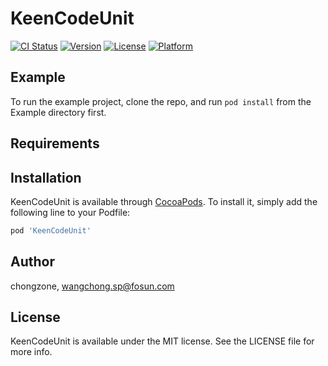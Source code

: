 # KeenCodeUnit

[![CI Status](https://img.shields.io/travis/chongzone/KeenCodeUnit.svg?style=flat)](https://travis-ci.org/chongzone/KeenCodeUnit)
[![Version](https://img.shields.io/cocoapods/v/KeenCodeUnit.svg?style=flat)](https://cocoapods.org/pods/KeenCodeUnit)
[![License](https://img.shields.io/cocoapods/l/KeenCodeUnit.svg?style=flat)](https://cocoapods.org/pods/KeenCodeUnit)
[![Platform](https://img.shields.io/cocoapods/p/KeenCodeUnit.svg?style=flat)](https://cocoapods.org/pods/KeenCodeUnit)

## Example

To run the example project, clone the repo, and run `pod install` from the Example directory first.

## Requirements

## Installation

KeenCodeUnit is available through [CocoaPods](https://cocoapods.org). To install
it, simply add the following line to your Podfile:

```ruby
pod 'KeenCodeUnit'
```

## Author

chongzone, wangchong.sp@fosun.com

## License

KeenCodeUnit is available under the MIT license. See the LICENSE file for more info.
